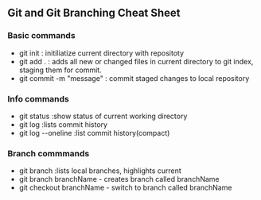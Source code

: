 ## Git and Git Branching Cheat Sheet


### Basic commands
- git init : initiliatize current directory with repositoty
- git add . : adds all new or changed files in current directory to git index, staging them for commit.
- git commit -m "message" : commit staged changes to local repository


### Info commands
- git status :show status of current working directory
- git log :lists commit history
- git log --oneline :list commit history(compact)

### Branch commmands
- git branch :lists local branches, highlights current
- git branch branchName - creates branch called branchName
- git checkout branchName - switch to branch called branchName
